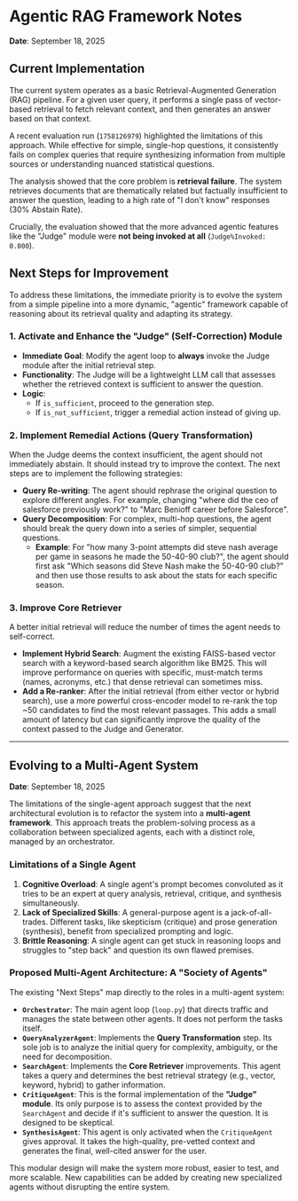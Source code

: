 # Agentic RAG Framework Notes
**Date**: September 18, 2025

## Current Implementation

The current system operates as a basic Retrieval-Augmented Generation (RAG) pipeline. For a given user query, it performs a single pass of vector-based retrieval to fetch relevant context, and then generates an answer based on that context.

A recent evaluation run (`1758126979`) highlighted the limitations of this approach. While effective for simple, single-hop questions, it consistently fails on complex queries that require synthesizing information from multiple sources or understanding nuanced statistical questions.

The analysis showed that the core problem is **retrieval failure**. The system retrieves documents that are thematically related but factually insufficient to answer the question, leading to a high rate of "I don't know" responses (30% Abstain Rate).

Crucially, the evaluation showed that the more advanced agentic features like the "Judge" module were **not being invoked at all** (`Judge%Invoked: 0.000`).

## Next Steps for Improvement

To address these limitations, the immediate priority is to evolve the system from a simple pipeline into a more dynamic, "agentic" framework capable of reasoning about its retrieval quality and adapting its strategy.

### 1. Activate and Enhance the "Judge" (Self-Correction) Module
- **Immediate Goal**: Modify the agent loop to **always** invoke the Judge module after the initial retrieval step.
- **Functionality**: The Judge will be a lightweight LLM call that assesses whether the retrieved context is sufficient to answer the question.
- **Logic**:
    - If `is_sufficient`, proceed to the generation step.
    - If `is_not_sufficient`, trigger a remedial action instead of giving up.

### 2. Implement Remedial Actions (Query Transformation)
When the Judge deems the context insufficient, the agent should not immediately abstain. It should instead try to improve the context. The next steps are to implement the following strategies:

- **Query Re-writing**: The agent should rephrase the original question to explore different angles. For example, changing "where did the ceo of salesforce previously work?" to "Marc Benioff career before Salesforce".
- **Query Decomposition**: For complex, multi-hop questions, the agent should break the query down into a series of simpler, sequential questions.
    - **Example**: For "how many 3-point attempts did steve nash average per game in seasons he made the 50-40-90 club?", the agent should first ask "Which seasons did Steve Nash make the 50-40-90 club?" and then use those results to ask about the stats for each specific season.

### 3. Improve Core Retriever
A better initial retrieval will reduce the number of times the agent needs to self-correct.
- **Implement Hybrid Search**: Augment the existing FAISS-based vector search with a keyword-based search algorithm like BM25. This will improve performance on queries with specific, must-match terms (names, acronyms, etc.) that dense retrieval can sometimes miss.
- **Add a Re-ranker**: After the initial retrieval (from either vector or hybrid search), use a more powerful cross-encoder model to re-rank the top ~50 candidates to find the most relevant passages. This adds a small amount of latency but can significantly improve the quality of the context passed to the Judge and Generator.

---

## Evolving to a Multi-Agent System
**Date**: September 18, 2025

The limitations of the single-agent approach suggest that the next architectural evolution is to refactor the system into a **multi-agent framework**. This approach treats the problem-solving process as a collaboration between specialized agents, each with a distinct role, managed by an orchestrator.

### Limitations of a Single Agent
1.  **Cognitive Overload**: A single agent's prompt becomes convoluted as it tries to be an expert at query analysis, retrieval, critique, and synthesis simultaneously.
2.  **Lack of Specialized Skills**: A general-purpose agent is a jack-of-all-trades. Different tasks, like skepticism (critique) and prose generation (synthesis), benefit from specialized prompting and logic.
3.  **Brittle Reasoning**: A single agent can get stuck in reasoning loops and struggles to "step back" and question its own flawed premises.

### Proposed Multi-Agent Architecture: A "Society of Agents"
The existing "Next Steps" map directly to the roles in a multi-agent system:

-   **`Orchestrator`**: The main agent loop (`loop.py`) that directs traffic and manages the state between other agents. It does not perform the tasks itself.
-   **`QueryAnalyzerAgent`**: Implements the **Query Transformation** step. Its sole job is to analyze the initial query for complexity, ambiguity, or the need for decomposition.
-   **`SearchAgent`**: Implements the **Core Retriever** improvements. This agent takes a query and determines the best retrieval strategy (e.g., vector, keyword, hybrid) to gather information.
-   **`CritiqueAgent`**: This is the formal implementation of the **"Judge" module**. Its only purpose is to assess the context provided by the `SearchAgent` and decide if it's sufficient to answer the question. It is designed to be skeptical.
-   **`SynthesisAgent`**: This agent is only activated when the `CritiqueAgent` gives approval. It takes the high-quality, pre-vetted context and generates the final, well-cited answer for the user.

This modular design will make the system more robust, easier to test, and more scalable. New capabilities can be added by creating new specialized agents without disrupting the entire system.

